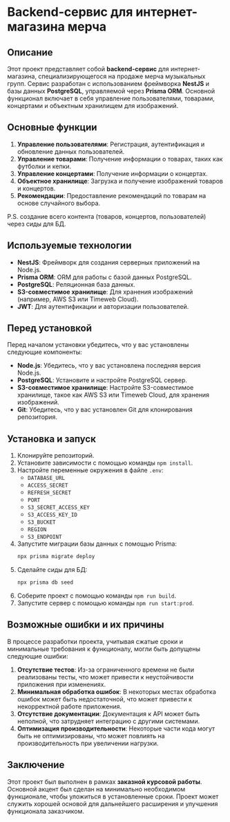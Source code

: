 # Backend-сервис для интернет-магазина мерча

## Описание

Этот проект представляет собой **backend-сервис** для интернет-магазина, специализирующегося на продаже мерча музыкальных групп. Сервис разработан с использованием фреймворка **NestJS** и базы данных **PostgreSQL**, управляемой через **Prisma ORM**. Основной функционал включает в себя управление пользователями, товарами, концертами и объектным хранилищем для изображений.

## Основные функции

1. **Управление пользователями**: Регистрация, аутентификация и обновление данных пользователей.
2. **Управление товарами**: Получение информации о товарах, таких как футболки и кепки.
3. **Управление концертами**: Получение информации о концертах.
4. **Объектное хранилище**: Загрузка и получение изображений товаров и концертов.
5. **Рекомендации**: Предоставление рекомендаций по товарам на основе случайного выбора.

P.S. создание всего контента (товаров, концертов, пользователей) через сиды для БД.

## Используемые технологии

- **NestJS**: Фреймворк для создания серверных приложений на Node.js.
- **Prisma ORM**: ORM для работы с базой данных PostgreSQL.
- **PostgreSQL**: Реляционная база данных.
- **S3-совместимое хранилище**: Для хранения изображений (например, AWS S3 или Timeweb Cloud).
- **JWT**: Для аутентификации и авторизации пользователей.

## Перед установкой

Перед началом установки убедитесь, что у вас установлены следующие компоненты:

- **Node.js**: Убедитесь, что у вас установлена последняя версия Node.js.
- **PostgreSQL**: Установите и настройте PostgreSQL сервер.
- **S3-совместимое хранилище**: Настройте S3-совместимое хранилище, такое как AWS S3 или Timeweb Cloud, для хранения изображений.
- **Git**: Убедитесь, что у вас установлен Git для клонирования репозитория.

## Установка и запуск

1. Клонируйте репозиторий.
2. Установите зависимости с помощью команды `npm install`.
3. Настройте переменные окружения в файле `.env`:
   - `DATABASE_URL`
   - `ACCESS_SECRET`
   - `REFRESH_SECRET`
   - `PORT`
   - `S3_SECRET_ACCESS_KEY`
   - `S3_ACCESS_KEY_ID`
   - `S3_BUCKET`
   - `REGION`
   - `S3_ENDPOINT`
4. Запустите миграции базы данных с помощью Prisma:
   ```bash
   npx prisma migrate deploy
   ```
5. Сделайте сиды для БД:
   ```bash
   npx prisma db seed
   ```
6. Соберите проект с помощью команды `npm run build`.
7. Запустите сервер с помощью команды `npm run start:prod`.

## Возможные ошибки и их причины

В процессе разработки проекта, учитывая сжатые сроки и минимальные требования к функционалу, могли быть допущены следующие ошибки:

1. **Отсутствие тестов**: Из-за ограниченного времени не были реализованы тесты, что может привести к неустойчивости приложения при изменениях.
2. **Минимальная обработка ошибок**: В некоторых местах обработка ошибок может быть недостаточной, что может привести к некорректной работе приложения.
3. **Отсутствие документации**: Документация к API может быть неполной, что затрудняет интеграцию с другими системами.
4. **Оптимизация производительности**: Некоторые части кода могут быть не оптимизированы, что может повлиять на производительность при увеличении нагрузки.

## Заключение

Этот проект был выполнен в рамках **заказной курсовой работы**. Основной акцент был сделан на минимально необходимом функционале, чтобы уложиться в установленные сроки. Проект может служить хорошей основой для дальнейшего расширения и улучшения функционала заказчиком.
